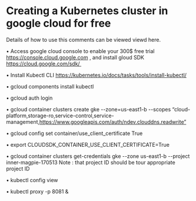 # Creating a Kubernetes cluster in google cloud for free

Details of how to use this comments can be viewed viewd here.  

•	Access google cloud console to enable your 300$ free trial https://console.cloud.google.com , and install gloud SDK  https://cloud.google.com/sdk/ 

• Install Kubectl CLI	https://kubernetes.io/docs/tasks/tools/install-kubectl/

•	gcloud components install kubectl

•	gcloud auth login 

•	gcloud container clusters create gke --zone=us-east1-b --scopes “cloud-platform,storage-ro,service-control,service-management,https://www.googleapis.com/auth/ndev.clouddns.readwrite”

•	gcloud config set container/use_client_certificate True

•	export CLOUDSDK_CONTAINER_USE_CLIENT_CERTIFICATE=True


•	gcloud container clusters get-credentials gke --zone us-east1-b --project inner-magpie-170513   Note : that project ID should be tour appropriate project ID

•	kubectl config view

•	kubectl proxy -p 8081 &
